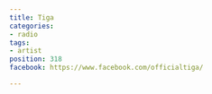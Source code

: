 ```yaml
---
title: Tiga
categories:
- radio
tags:
- artist
position: 318
facebook: https://www.facebook.com/officialtiga/

---
```


